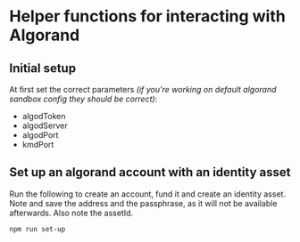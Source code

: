 # Helper functions for interacting with Algorand

## Initial setup

At first set the correct parameters *(if you're working on default algorand sandbox config they should be correct)*:

- algodToken
- algodServer
- algodPort
- kmdPort

## Set up an algorand account with an identity asset

Run the following to create an account, fund it and create an identity asset. Note and save the address and the passphrase, as it will not be available afterwards. Also note the assetId.

```bash
npm run set-up
```
